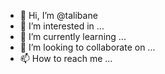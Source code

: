 - 👋 Hi, I’m @talibane
- 👀 I’m interested in ...
- 🌱 I’m currently learning ...
- 💞️ I’m looking to collaborate on ...
- 📫 How to reach me ...

<!---
talibane/talibane is a ✨ special ✨ repository because its `README.md` (this file) appears on your GitHub profile.
You can click the Preview link to take a look at your changes.
--->
